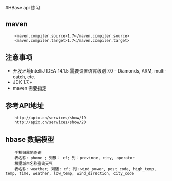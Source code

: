 #HBase api 练习

## maven
        <maven.compiler.source>1.7</maven.compiler.source>
        <maven.compiler.target>1.7</maven.compiler.target>
## 注意事项
*   开发环境IntelliJ IDEA 14.1.5 需要设置语言级别 7.0 - Diamonds, ARM, multi-catch, etc.
*   JDK 1.7.+
*   maven 需要指定

## 参考API地址

        http://apix.cn/services/show/19
        http://apix.cn/services/show/20
## hbase 数据模型
        手机归属地查询
        表名称: phone ; 列簇： cf; 列：province, city, operator
        根据城市名称查询天气
        表名称: weather; 列簇: cf; 列：wind_power, post_code, high_temp, temp, time, weather, low_temp, wind_direction, city_code        